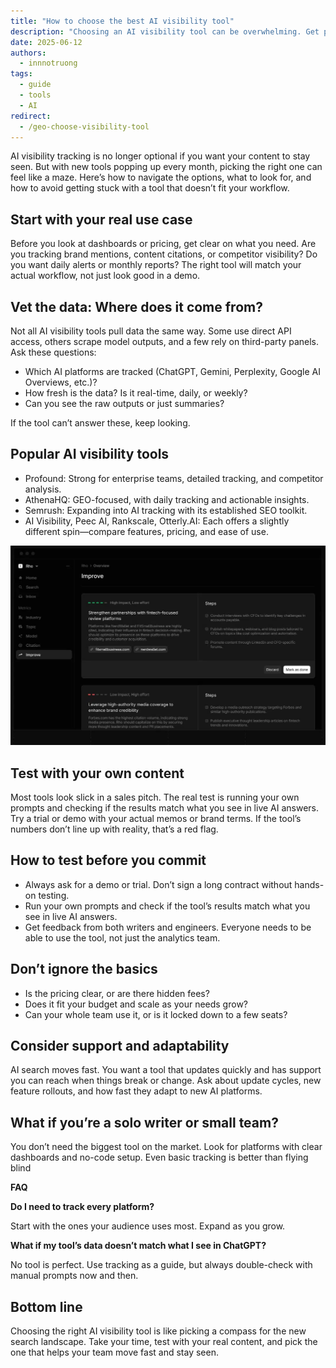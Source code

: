 ```yaml
---
title: "How to choose the best AI visibility tool"
description: "Choosing an AI visibility tool can be overwhelming. Get practical advice on what to look for, how to test platforms, and how to make sure your GEO tracking fits your workflow."
date: 2025-06-12
authors:
  - innnotruong
tags:
  - guide
  - tools
  - AI
redirect:
  - /geo-choose-visibility-tool
---
```


AI visibility tracking is no longer optional if you want your content to stay seen. But with new tools popping up every month, picking the right one can feel like a maze. Here’s how to navigate the options, what to look for, and how to avoid getting stuck with a tool that doesn’t fit your workflow.

## Start with your real use case

Before you look at dashboards or pricing, get clear on what you need. Are you tracking brand mentions, content citations, or competitor visibility? Do you want daily alerts or monthly reports? The right tool will match your actual workflow, not just look good in a demo.

## Vet the data: Where does it come from?

Not all AI visibility tools pull data the same way. Some use direct API access, others scrape model outputs, and a few rely on third-party panels. Ask these questions:

- Which AI platforms are tracked (ChatGPT, Gemini, Perplexity, Google AI Overviews, etc.)?
- How fresh is the data? Is it real-time, daily, or weekly?
- Can you see the raw outputs or just summaries?

If the tool can’t answer these, keep looking.


## Popular AI visibility tools

- Profound: Strong for enterprise teams, detailed tracking, and competitor analysis.
- AthenaHQ: GEO-focused, with daily tracking and actionable insights.
- Semrush: Expanding into AI tracking with its established SEO toolkit.
- AI Visibility, Peec AI, Rankscale, Otterly.AI: Each offers a slightly different spin—compare features, pricing, and ease of use.

![](assets/profound-answer-engine-insights.webp)

## Test with your own content

Most tools look slick in a sales pitch. The real test is running your own prompts and checking if the results match what you see in live AI answers. Try a trial or demo with your actual memos or brand terms. If the tool’s numbers don’t line up with reality, that’s a red flag.

## How to test before you commit

- Always ask for a demo or trial. Don’t sign a long contract without hands-on testing.
- Run your own prompts and check if the tool’s results match what you see in live AI answers.
- Get feedback from both writers and engineers. Everyone needs to be able to use the tool, not just the analytics team.

## Don’t ignore the basics

- Is the pricing clear, or are there hidden fees?
- Does it fit your budget and scale as your needs grow?
- Can your whole team use it, or is it locked down to a few seats?

## Consider support and adaptability

AI search moves fast. You want a tool that updates quickly and has support you can reach when things break or change. Ask about update cycles, new feature rollouts, and how fast they adapt to new AI platforms.

## What if you’re a solo writer or small team?

You don’t need the biggest tool on the market. Look for platforms with clear dashboards and no-code setup. Even basic tracking is better than flying blind

</aside>

**FAQ**

**Do I need to track every platform?**

Start with the ones your audience uses most. Expand as you grow.

**What if my tool’s data doesn’t match what I see in ChatGPT?**

No tool is perfect. Use tracking as a guide, but always double-check with manual prompts now and then.

## Bottom line

Choosing the right AI visibility tool is like picking a compass for the new search landscape. Take your time, test with your real content, and pick the one that helps your team move fast and stay seen.